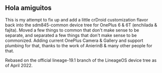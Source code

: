 ## Hola amiguitos

This is my attempt to fix up and add a little crDroid customization flavor back into the sdm845-common device tree for OnePlus 6 & 6T (enchilada & fajita).
Moved a few things to common that don't make sense to be separate, and separated a few things that don't make sense to be commonized.
Adding current OnePlus Camera & Gallery and support plumbing for that, thanks to the work of AnierinB & many other people for that.

Rebased on the official lineage-19.1 branch of the LineageOS device tree as of April 2022.
